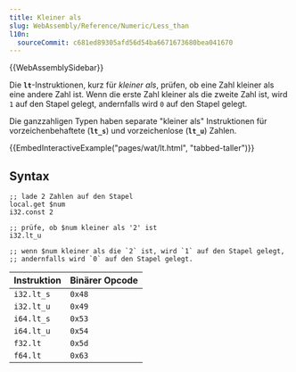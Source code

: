 ```yaml
---
title: Kleiner als
slug: WebAssembly/Reference/Numeric/Less_than
l10n:
  sourceCommit: c681ed89305afd56d54ba6671673680bea041670
---
```


{{WebAssemblySidebar}}

Die **`lt`**-Instruktionen, kurz für _kleiner als_, prüfen, ob eine Zahl kleiner als eine andere Zahl ist. Wenn die erste Zahl kleiner als die zweite Zahl ist, wird `1` auf den Stapel gelegt, andernfalls wird `0` auf den Stapel gelegt.

Die ganzzahligen Typen haben separate "kleiner als" Instruktionen für vorzeichenbehaftete (**`lt_s`**) und vorzeichenlose (**`lt_u`**) Zahlen.

{{EmbedInteractiveExample("pages/wat/lt.html", "tabbed-taller")}}

## Syntax

```wasm
;; lade 2 Zahlen auf den Stapel
local.get $num
i32.const 2

;; prüfe, ob $num kleiner als '2' ist
i32.lt_u

;; wenn $num kleiner als die `2` ist, wird `1` auf den Stapel gelegt,
;; andernfalls wird `0` auf den Stapel gelegt.
```

| Instruktion | Binärer Opcode |
| ----------- | -------------- |
| `i32.lt_s`  | `0x48`         |
| `i32.lt_u`  | `0x49`         |
| `i64.lt_s`  | `0x53`         |
| `i64.lt_u`  | `0x54`         |
| `f32.lt`    | `0x5d`         |
| `f64.lt`    | `0x63`         |
